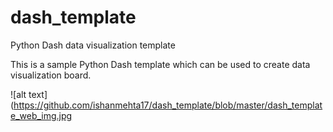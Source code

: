 # dash_template
Python Dash data visualization template


This is a sample Python Dash template which can be used to create data visualization board.

![alt text](https://github.com/ishanmehta17/dash_template/blob/master/dash_template_web_img.jpg

